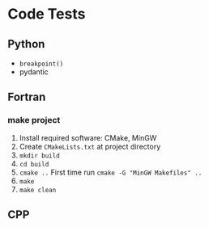 # Code Tests

##  Python
- `breakpoint()`
- pydantic

##  Fortran

### make project

1. Install required software: CMake, MinGW
1. Create `CMakeLists.txt` at project directory
1. `mkdir build`
1. `cd build`
1. `cmake ..` First time run `cmake -G "MinGW Makefiles" ..`
1. `make`
1. `make clean`

##  CPP
